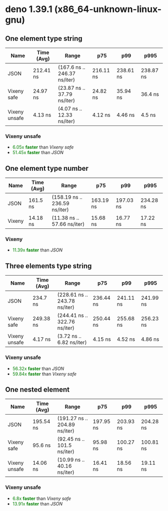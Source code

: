 # deno 1.39.1 (x86_64-unknown-linux-gnu)

## One element type string

| Name          | Time (Avg) | Range                        | p75       | p99       | p995      |
| ------------- | ---------- | ---------------------------- | --------- | --------- | --------- |
| JSON          | 212.41 ns  | (167.6 ns .. 246.37 ns/iter) | 216.11 ns | 238.61 ns | 238.87 ns |
| Vixeny safe   | 24.97 ns   | (23.87 ns .. 37.79 ns/iter)  | 24.82 ns  | 35.94 ns  | 36.4 ns   |
| Vixeny unsafe | 4.13 ns    | (4.07 ns .. 12.33 ns/iter)   | 4.12 ns   | 4.46 ns   | 4.5 ns    |

### **Vixeny unsafe**

- <span style="color:green">6.05x **faster**</span> than _Vixeny safe_
- <span style="color:green">51.45x **faster**</span> than _JSON_

## One element type number

| Name   | Time (Avg) | Range                         | p75       | p99       | p995      |
| ------ | ---------- | ----------------------------- | --------- | --------- | --------- |
| JSON   | 161.5 ns   | (158.19 ns .. 236.59 ns/iter) | 163.19 ns | 197.03 ns | 234.28 ns |
| Vixeny | 14.18 ns   | (11.38 ns .. 57.66 ns/iter)   | 15.68 ns  | 16.77 ns  | 17.22 ns  |

### **Vixeny**

- <span style="color:green">11.39x **faster**</span> than _JSON_

## Three elements type string

| Name          | Time (Avg) | Range                         | p75       | p99       | p995      |
| ------------- | ---------- | ----------------------------- | --------- | --------- | --------- |
| JSON          | 234.7 ns   | (228.61 ns .. 243.78 ns/iter) | 236.44 ns | 241.11 ns | 241.99 ns |
| Vixeny safe   | 249.38 ns  | (244.41 ns .. 322.76 ns/iter) | 250.44 ns | 255.68 ns | 256.23 ns |
| Vixeny unsafe | 4.17 ns    | (3.72 ns .. 6.82 ns/iter)     | 4.15 ns   | 4.52 ns   | 4.86 ns   |

### **Vixeny unsafe**

- <span style="color:green">56.32x **faster**</span> than _JSON_
- <span style="color:green">59.84x **faster**</span> than _Vixeny safe_

## One nested element

| Name          | Time (Avg) | Range                         | p75       | p99       | p995      |
| ------------- | ---------- | ----------------------------- | --------- | --------- | --------- |
| JSON          | 195.54 ns  | (191.27 ns .. 204.89 ns/iter) | 197.95 ns | 203.93 ns | 204.28 ns |
| Vixeny safe   | 95.6 ns    | (92.45 ns .. 101.5 ns/iter)   | 95.98 ns  | 100.27 ns | 100.81 ns |
| Vixeny unsafe | 14.06 ns   | (10.99 ns .. 40.16 ns/iter)   | 16.41 ns  | 18.56 ns  | 19.11 ns  |

### **Vixeny unsafe**

- <span style="color:green">6.8x **faster**</span> than _Vixeny safe_
- <span style="color:green">13.91x **faster**</span> than _JSON_
